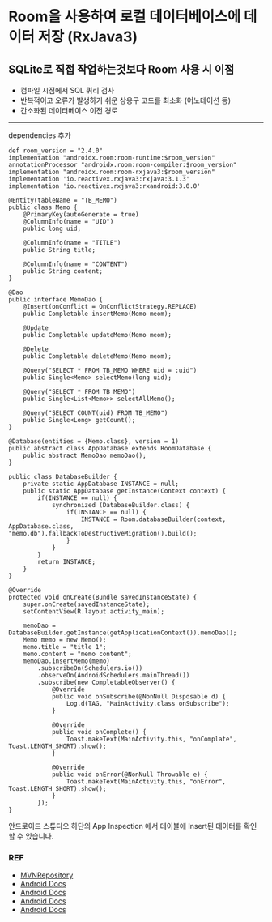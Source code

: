 # Room을 사용하여 로컬 데이터베이스에 데이터 저장 (RxJava3)

## SQLite로 직접 작업하는것보다 Room 사용 시 이점
* 컴파일 시점에서 SQL 쿼리 검사
* 반복적이고 오류가 발생하기 쉬운 상용구 코드를 최소화 (어노테이션 등)
* 간소화된 데이터베이스 이전 경로

- - - - -

dependencies 추가
```
def room_version = "2.4.0"
implementation "androidx.room:room-runtime:$room_version"
annotationProcessor "androidx.room:room-compiler:$room_version"
implementation "androidx.room:room-rxjava3:$room_version"
implementation 'io.reactivex.rxjava3:rxjava:3.1.3'
implementation 'io.reactivex.rxjava3:rxandroid:3.0.0'
```

```
@Entity(tableName = "TB_MEMO")
public class Memo {
    @PrimaryKey(autoGenerate = true)
    @ColumnInfo(name = "UID")
    public long uid;

    @ColumnInfo(name = "TITLE")
    public String title;

    @ColumnInfo(name = "CONTENT")
    public String content;
}
```

```
@Dao
public interface MemoDao {
    @Insert(onConflict = OnConflictStrategy.REPLACE)
    public Completable insertMemo(Memo meom);

    @Update
    public Completable updateMemo(Memo meom);

    @Delete
    public Completable deleteMemo(Memo meom);

    @Query("SELECT * FROM TB_MEMO WHERE uid = :uid")
    public Single<Memo> selectMemo(long uid);

    @Query("SELECT * FROM TB_MEMO")
    public Single<List<Memo>> selectAllMemo();

    @Query("SELECT COUNT(uid) FROM TB_MEMO")
    public Single<Long> getCount();
}
```

```
@Database(entities = {Memo.class}, version = 1)
public abstract class AppDatabase extends RoomDatabase {
    public abstract MemoDao memoDao();
}
```

```
public class DatabaseBuilder {
    private static AppDatabase INSTANCE = null;
    public static AppDatabase getInstance(Context context) {
        if(INSTANCE == null) {
            synchronized (DatabaseBuilder.class) {
                if(INSTANCE == null) {
                    INSTANCE = Room.databaseBuilder(context, AppDatabase.class, "memo.db").fallbackToDestructiveMigration().build();
                }
            }
        }
        return INSTANCE;
    }
}
```

```
@Override
protected void onCreate(Bundle savedInstanceState) {
    super.onCreate(savedInstanceState);
    setContentView(R.layout.activity_main);

    memoDao = DatabaseBuilder.getInstance(getApplicationContext()).memoDao();
    Memo memo = new Memo();
    memo.title = "title 1";
    memo.content = "memo content";
    memoDao.insertMemo(memo)
        .subscribeOn(Schedulers.io())
        .observeOn(AndroidSchedulers.mainThread())
        .subscribe(new CompletableObserver() {
            @Override
            public void onSubscribe(@NonNull Disposable d) {
                Log.d(TAG, "MainActivity.class onSubscribe");
            }

            @Override
            public void onComplete() {
                Toast.makeText(MainActivity.this, "onComplate", Toast.LENGTH_SHORT).show();
            }

            @Override
            public void onError(@NonNull Throwable e) {
                Toast.makeText(MainActivity.this, "onError", Toast.LENGTH_SHORT).show();
            }
        });
}
```

안드로이드 스튜디오 하단의 App Inspection 에서 테이블에 Insert된 데이터를 확인 할 수 있습니다.

### REF
* [MVNRepository](https://mvnrepository.com/artifact/io.reactivex.rxjava3/rxjava)
* [Android Docs](https://developer.android.com/training/data-storage/room?hl=ko)
* [Android Docs](https://developer.android.com/training/data-storage/room/migrating-db-versions?hl=ko)
* [Android Docs](https://developer.android.com/training/data-storage/room/async-queries?hl=ko)
* [Android Docs](https://developer.android.com/studio/inspect/database?utm_source=android-studio)